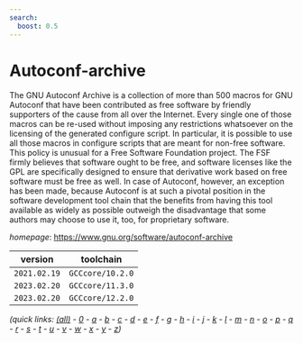 ```yaml
---
search:
  boost: 0.5
---
```

# Autoconf-archive

The GNU Autoconf Archive is a collection of more than 500 macros for GNU Autoconf that have been contributed as free software by friendly supporters of the cause from all over the Internet. Every single one of those macros can be re-used without imposing any restrictions whatsoever on the licensing of the generated configure script. In particular, it is possible to use all those macros in configure scripts that are meant for non-free software. This policy is unusual for a Free Software Foundation project. The FSF firmly believes that software ought to be free, and software licenses like the GPL are specifically designed to ensure that derivative work based on free software must be free as well. In case of Autoconf, however, an exception has been made, because Autoconf is at such a pivotal position in the software development tool chain that the benefits from having this tool available as widely as possible outweigh the disadvantage that some authors may choose to use it, too, for proprietary software.

*homepage*: <https://www.gnu.org/software/autoconf-archive>

version | toolchain
--------|----------
``2021.02.19`` | ``GCCcore/10.2.0``
``2023.02.20`` | ``GCCcore/11.3.0``
``2023.02.20`` | ``GCCcore/12.2.0``


*(quick links: [(all)](../index.md) - [0](../0/index.md) - [a](../a/index.md) - [b](../b/index.md) - [c](../c/index.md) - [d](../d/index.md) - [e](../e/index.md) - [f](../f/index.md) - [g](../g/index.md) - [h](../h/index.md) - [i](../i/index.md) - [j](../j/index.md) - [k](../k/index.md) - [l](../l/index.md) - [m](../m/index.md) - [n](../n/index.md) - [o](../o/index.md) - [p](../p/index.md) - [q](../q/index.md) - [r](../r/index.md) - [s](../s/index.md) - [t](../t/index.md) - [u](../u/index.md) - [v](../v/index.md) - [w](../w/index.md) - [x](../x/index.md) - [y](../y/index.md) - [z](../z/index.md))*

